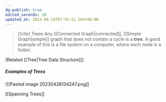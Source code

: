 ```yaml
---
dg-publish: true
edited_seconds: 10
updated_at: 2023-09-14T07:55:51.263+08:00
---
```


>[!cite] Trees
>Any [[Connected Graph|connected]], [[Simple Graph|simple]] graph that does not contain a cycle is a **tree**.
>A good example of this is a file system on a computer, where each node is a folder.

(Related [[Tree|Tree Data Structure]])

##### Examples of Trees
![[Pasted image 20230428134247.png]]

[[Spanning Trees]]